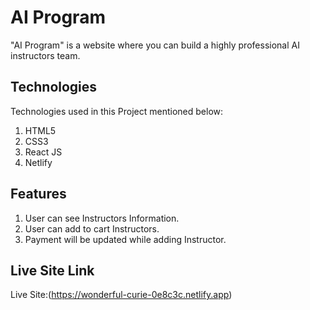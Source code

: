 # AI Program
 "AI Program" is a website where you can build a highly professional  AI instructors team.

## Technologies

Technologies used in this Project mentioned below:

1. HTML5
2. CSS3
3. React JS
4. Netlify

## Features
1. User can see Instructors Information.
2. User can add to cart Instructors.
3. Payment will be updated while adding Instructor.

## Live Site Link

Live Site:(https://wonderful-curie-0e8c3c.netlify.app)
